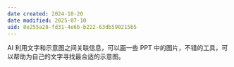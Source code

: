 ```yaml
---
date created: 2024-10-20
date modified: 2025-07-10
uid: 8e255a28-fd31-4e6b-b222-63db590215b5
---
```


AI 利用文字和示意图之间关联信息，可以画一些 PPT 中的图片，不错的工具，可以帮助为自己的文字寻找最合适的示意图。
